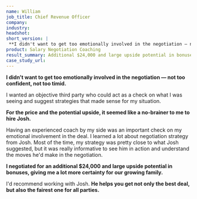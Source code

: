 ```yaml
---
name: William
job_title: Chief Revenue Officer
company: 
industry: 
headshot: 
short_version: |
 **I didn't want to get too emotionally involved in the negotiation — not too confident, not too timid.** Having Josh as an experienced coach by my side was an important check on my emotional involvement and I learned a lot about negotiation strategy. **I negotiated for an additional $24,000 and large upside potential in bonuses.** Josh helps you get not only the best deal, but also the fairest one for all parties.
product: Salary Negotiation Coaching
result_summary: Additional $24,000 and large upside potential in bonuses.
case_study_url: 
---
```


**I didn't want to get too emotionally involved in the negotiation — not too confident, not too timid.**

I wanted an objective third party who could act as a check on what I was seeing and suggest strategies that made sense for my situation.

**For the price and the potential upside, it seemed like a no-brainer to me to hire Josh.**

Having an experienced coach by my side was an important check on my emotional involvement in the deal. I learned a lot about negotiation strategy from Josh. Most of the time, my strategy was pretty close to what Josh suggested, but it was really informative to see him in action and understand the moves he'd make in the negotiation.

**I negotiated for an additional $24,000 and large upside potential in bonuses, giving me a lot more certainty for our growing family.**

I'd recommend working with Josh. **He helps you get not only the best deal, but also the fairest one for all parties.**